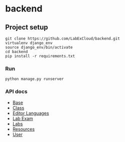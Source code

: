# backend

## Project setup
```
git clone https://github.com/LabExCloud/backend.git
virtualenv django_env
source django_env/bin/activate
cd backend
pip install -r requirements.txt
```

### Run
```
python manage.py runserver
```

### API docs

- [Base](docs/BaseAPI.md)
- [Class](docs/ClassAPI.md)
- [Editor Languages](docs/EditorLanguageAPI.md)
- [Lab Exam](docs/LabExamAPI.md)
- [Labs](docs/LabsAPI.md)
- [Resources](docs/ResourcesAPI.md)
- [User](docs/UserAPI.md)